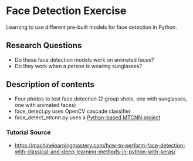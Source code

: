 # Face Detection Exercise

Learning to use different pre-built models for face detection in Python.

## Research Questions

- Do these face detection models work on animated faces?
- Do they work when a person is wearing sunglasses?

## Description of contents

- Four photos to test face detection (2 group shots, one with sunglasses, one with animated faces)
- face_detect.py uses OpenCV cascade classifier 
- face_detect_mtcnn.py uses a [Python-based MTCNN project](https://github.com/ipazc/mtcnn)

### Tutorial Source
- https://machinelearningmastery.com/how-to-perform-face-detection-with-classical-and-deep-learning-methods-in-python-with-keras/
